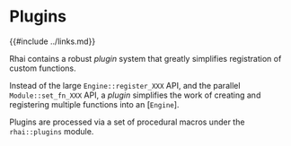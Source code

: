 Plugins
=======

{{#include ../links.md}}

Rhai contains a robust _plugin_ system that greatly simplifies registration of custom functions.

Instead of the large `Engine::register_XXX` API, and the parallel `Module::set_fn_XXX` API,
a _plugin_ simplifies the work of creating and registering multiple functions into an [`Engine`].

Plugins are processed via a set of procedural macros under the `rhai::plugins` module.
